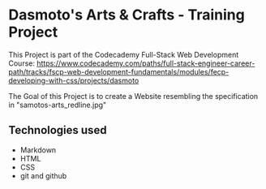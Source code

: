 # Dasmoto's Arts & Crafts - Training Project
This Project is part of the Codecademy Full-Stack Web Development Course:
https://www.codecademy.com/paths/full-stack-engineer-career-path/tracks/fscp-web-development-fundamentals/modules/fecp-developing-with-css/projects/dasmoto

The Goal of this Project is to create a Website resembling the specification in "samotos-arts_redline.jpg"

## Technologies used
* Markdown
* HTML
* CSS
* git and github